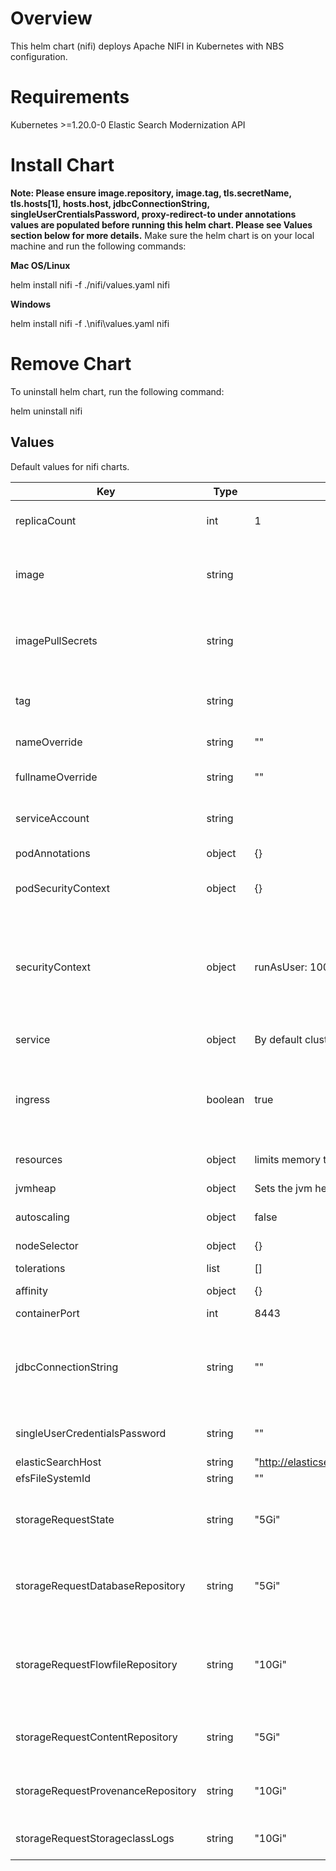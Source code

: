 # Overview

This helm chart (nifi) deploys Apache NIFI in Kubernetes with NBS configuration.

# Requirements

Kubernetes >=1.20.0-0
Elastic Search
Modernization API

# Install Chart
**Note: Please ensure image.repository, image.tag, tls.secretName, tls.hosts[1], hosts.host, jdbcConnectionString, singleUserCrentialsPassword, proxy-redirect-to under annotations values are populated before running this helm chart. Please see Values section below for more details.**
Make sure the helm chart is on your local machine and run the following commands:

**Mac OS/Linux**

helm install nifi -f ./nifi/values.yaml nifi

**Windows**

helm install nifi -f .\nifi\values.yaml nifi

# Remove Chart
To uninstall helm chart, run the following command:

helm uninstall nifi

## Values

Default values for nifi charts.

| Key | Type | Default | Description |
| -------------- | -------------- | -------------- | -------------- |
| replicaCount | int | 1 | Number of Pods maintained. Defaulted to 1 |
| image | string |  |  Nifi container image. Needs to point to the latest image from the public repository  |
| imagePullSecrets | string |  | Secrets for build image. Not required if pulling from public repository  |
| tag | string |  | Point to release tag that needs to be installed with NBS. This is required  |
| nameOverride | string | "" | replaces name of chart on install |
| fullnameOverride | string | "" | replaces full generated name on install |
| serviceAccount | string |  | Used to created a service account. Not required. |
| podAnnotations | object | {} | Attach metadata. Not required. |
| podSecurityContext | object | {} | Defines privilege and access control. Not Required |
| securityContext | object | runAsUser: 1000 fsGroup: 1000 | Defines privilege and access control. The default security context defines the user permissions required to run the elastic search service. |
| service | object | By default clusterIP service with ports 8443 | Configures service ClusterIP |
| ingress | boolean | true | Creation of Ingress resource with NGINX. Populate the correct annotations for proxy-redirect-to, tls, hosts |
| resources | object | limits memory to 6GB | Enable default resources |
| jvmheap | object | Sets the jvm heap memory for NIFI | set to 4GB init and max size |
| autoscaling | object | false | Kubernetes POD autoscaler |
| nodeSelector | object | {} | Node assignment to Pod |
| tolerations | list | [] | Set Pod tolerations |
| affinity | object | {} | Define needed constraints |
| containerPort | int | 8443 | Set container port |
| jdbcConnectionString | string | "" | Java database connection. Please populate the correct NBS_ODSE database connection string with credentials |
| singleUserCredentialsPassword | string | "" | Set the NIFI password for NIFI Admin UI |
| elasticSearchHost | string | "http://elasticsearch.default.svc.cluster.local:9200" | Elastic search host |
| efsFileSystemId | string | "" | EFS ID |
| storageRequestState | string | "5Gi" | Storage size of directory. Contains state and configuration of a NiFi |
| storageRequestDatabaseRepository | string | "5Gi" | Storage size of directory. Contains user access and flow controller history |
| storageRequestFlowfileRepository | string | "10Gi" | Storage size of directory. Contains metadata/attributes about FlowFiles actively processing through NiFi dataflow(s) |
| storageRequestContentRepository | string | "5Gi" | Storage size of directory. Contains content of all FlowFiles exists |
| storageRequestProvenanceRepository | string | "10Gi" | Storage size of directory. Contains history of each FlowFile stored |
| storageRequestStorageclassLogs | string | "10Gi" | Storage size of directory. Contains Nifi logs |